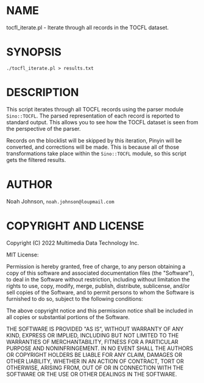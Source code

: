 # NAME

tocfl\_iterate.pl - Iterate through all records in the TOCFL dataset.

# SYNOPSIS

    ./tocfl_iterate.pl > results.txt

# DESCRIPTION

This script iterates through all TOCFL records using the parser module
`Sino::TOCFL`.  The parsed representation of each record is reported to
standard output.  This allows you to see how the TOCFL dataset is seen
from the perspective of the parser.

Records on the blocklist will be skipped by this iteration, Pinyin will
be converted, and corrections will be made.  This is because all of 
those transformations take place within the `Sino::TOCFL` module, so
this script gets the filtered results.

# AUTHOR

Noah Johnson, `noah.johnson@loupmail.com`

# COPYRIGHT AND LICENSE

Copyright (C) 2022 Multimedia Data Technology Inc.

MIT License:

Permission is hereby granted, free of charge, to any person obtaining a
copy of this software and associated documentation files
(the "Software"), to deal in the Software without restriction, including
without limitation the rights to use, copy, modify, merge, publish,
distribute, sublicense, and/or sell copies of the Software, and to
permit persons to whom the Software is furnished to do so, subject to
the following conditions:

The above copyright notice and this permission notice shall be included
in all copies or substantial portions of the Software.

THE SOFTWARE IS PROVIDED "AS IS", WITHOUT WARRANTY OF ANY KIND, EXPRESS
OR IMPLIED, INCLUDING BUT NOT LIMITED TO THE WARRANTIES OF
MERCHANTABILITY, FITNESS FOR A PARTICULAR PURPOSE AND NONINFRINGEMENT.
IN NO EVENT SHALL THE AUTHORS OR COPYRIGHT HOLDERS BE LIABLE FOR ANY
CLAIM, DAMAGES OR OTHER LIABILITY, WHETHER IN AN ACTION OF CONTRACT,
TORT OR OTHERWISE, ARISING FROM, OUT OF OR IN CONNECTION WITH THE
SOFTWARE OR THE USE OR OTHER DEALINGS IN THE SOFTWARE.
